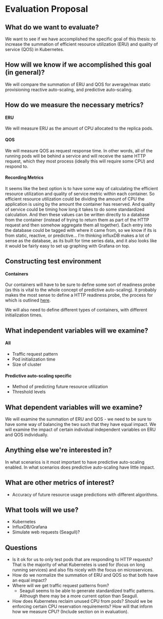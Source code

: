 # Evaluation Proposal

## What do we want to evaluate?

We want to see if we have accomplished the specific goal of this thesis: to
increase the summation of efficient resource utilization (ERU) and quality of
service (QOS) in Kubernetes.

## How will we know if we accomplished this goal (in general)?

We will compare the summation of ERU and QOS for average/max static provisioning
reactive auto-scaling, and predictive auto-scaling.

## How do we measure the necessary metrics?

#### ERU

We will measure ERU as the amount of CPU allocated to the replica pods.

#### QOS

We will measure QOS as request response time. In other words, all of the running
pods will be behind a service and will receive the same HTTP request, which they
most process (ideally this will require some CPU) and respond to.

#### Recording Metrics

It seems like the best option is to have some way of calculating the efficient
resource utilization and quality of service metric within each container. So
efficient resource utilization could be dividing the amount of CPU the
application is using by the amount the container has reserved. And quality of
service could be timing how long it takes to do some standardized calculation.
And then these values can be written directly to a database from the container
(instead of trying to return them as part of the HTTP request and then somehow
aggregate them all together). Each entry into the database could be tagged with
where it came from, so we know if its is from static, reactive, or predictive...
I'm thinking influxDB makes a lot of sense as the
database, as its built for time series data, and it also looks like it would be
fairly easy to set up graphing with Grafana on top.

## Constructing test environment

#### Containers

Our containers will have to be sure to define some sort of readiness probe (as
this is vital to the whole concept of predictive auto-scaling). It probably
makes the most sense to define a HTTP readiness probe, the process for which is
outlined [here](http://kubernetes.io/docs/user-guide/production-pods/#liveness-and-readiness-probes-aka-health-checks).

We will also need to define different types of containers, with different
initialization times.

## What independent variables will we examine?

#### All

- Traffic request pattern
- Pod initialization time
- Size of cluster

#### Predictive auto-scaling specific

- Method of predicting future resource utilization
- Threshold levels

## What dependent variables will we examine?

We will examine the summation of ERU and QOS - we need to be sure to have some
way of balancing the two such that they have equal impact. We will examine the
impact of certain individual independent variables on ERU and QOS individually.

## Anything else we're interested in?

In what scenarios is it most important to have predictive auto-scaling enabled.
In what scenarios does predictive auto-scaling have little impact.

## What are other metrics of interest?

- Accuracy of future resource usage predictions with different algorithms.

## What tools will we use?

- Kubernetes
- InfluxDB/Grafana
- Simulate web requests (Seagull)?

## Questions
- Is it ok for us to only test pods that are responding to HTTP requests? That
  is the majority of what Kubernetes is used for (focus on long running services)
  and also fits nicely with the focus on microservices.
- How do we normalize the summation of ERU and QOS so that both have an equal
  impact?
- Where will we get traffic request patterns from?
    - Seagull seems to be able to generate standardized traffic patterns.
      Although there may be a more current option than Seagull.
- How does Kubernetes reclaim unused CPU from pods? Should we be enforcing
  certain CPU reservation requirements? How will that inform how we measure CPU?
  (Include section on in evaluation).

